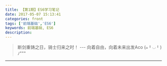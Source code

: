 ```yaml
---
title: 【第1期】ES6学习笔记
date: 2017-05-07 15:13:41
categories: front
tags: ['前端基础','ES6']
keywords: 前端基础, ES6
description:
---
```

> 断剑重铸之日，骑士归来之时！   --- 向着自由，向着未来出发Aco (๑╹◡╹)ﾉ"""

---
